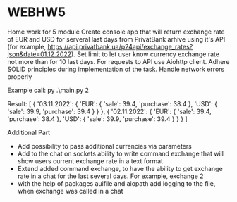 # WEBHW5

Home work for 5 module
Create console app that will return exchange rate of EUR and USD for serveral last days from PrivatBank arhive using it's API
(for example, https://api.privatbank.ua/p24api/exchange_rates?json&date=01.12.2022).
Set limit to let user know currency exchange rate not more than for 10 last days.
For requests to API use Aiohttp client.
Adhere SOLID principles during implementation of the task.
Handle network errors properly

Example call:
py .\main.py 2

Result:
[
{
'03.11.2022': {
'EUR': {
'sale': 39.4,
'purchase': 38.4
},
'USD': {
'sale': 39.9,
'purchase': 39.4
}
}
},
{
'02.11.2022': {
'EUR': {
'sale': 39.4,
'purchase': 38.4
},
'USD': {
'sale': 39.9,
'purchase': 39.4
}
}
}
]

Additional Part

- Add possibility to pass additional currencies via parameters
- Add to the chat on sockets ability to write command exchange that will show users current exchange rate in a text format
- Extend added command exchange, to have the ability to get exchange rate in a chat for the last several days. For example, exchange 2
- with the help of packages auifile and aiopath add logging to the file, when exchange was called in a chat
